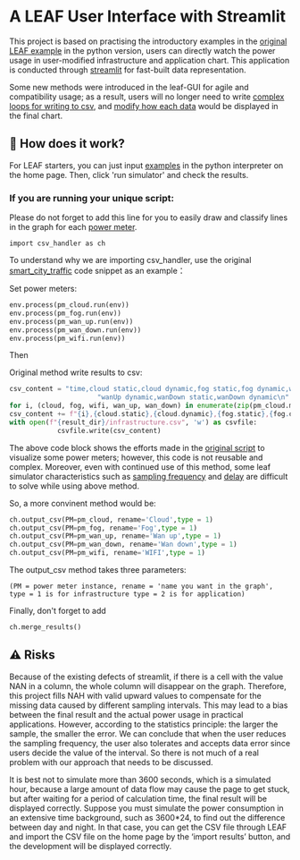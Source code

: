 # A LEAF User Interface with Streamlit
 
This project is based on practising the introductory examples in the [original LEAF example](https://github.com/dos-group/leaf/tree/main/examples) in the python version, users can directly watch the power usage in user-modified infrastructure and application chart. This application is conducted through [streamlit](https://streamlit.io/) for fast-built data representation. 

Some new methods were introduced in the leaf-GUI for agile and compatibility usage; as a result, users will no longer need to write [complex loops for writing to csv](https://github.com/dos-group/leaf/blob/b6a2c92cafa614f1f0adde4f5b581d9d0a461937/examples/smart_city_traffic/main.py#L56-L78), and [modify how each data](https://github.com/dos-group/leaf/tree/main/examples/smart_city_traffic/analysis) would be displayed in the final chart.

## 🚀 How does it work?

For LEAF starters, you can just input [examples](https://github.com/ZZZZZZZZZED/leaf-GUI/tree/main/examples) in the python interpreter on the home page. Then, click 'run simulator' and check the results.

### If you are running your unique script:
Please do not forget to add this line for you to easily draw and classify lines in the graph for each [power meter](https://leaf.readthedocs.io/en/latest/reference/power.html).

```
import csv_handler as ch
```

To understand why we are importing csv_handler, use the original [smart_city_traffic](https://github.com/dos-group/leaf/blob/main/examples/smart_city_traffic/main.py) code snippet as an example：

Set power meters:
```python
env.process(pm_cloud.run(env))
env.process(pm_fog.run(env))
env.process(pm_wan_up.run(env))
env.process(pm_wan_down.run(env))
env.process(pm_wifi.run(env))
```
Then

Original method write results to csv:
```python
csv_content = "time,cloud static,cloud dynamic,fog static,fog dynamic,wifi static,wifi dynamic,wanUp static," \
                      "wanUp dynamic,wanDown static,wanDown dynamic\n"
for i, (cloud, fog, wifi, wan_up, wan_down) in enumerate(zip(pm_cloud.measurements, pm_fog.measurements, pm_wifi.measurements, pm_wan_up.measurements, pm_wan_down.measurements)):
csv_content += f"{i},{cloud.static},{cloud.dynamic},{fog.static},{fog.dynamic},{wifi.static},{wifi.dynamic},{wan_up.static},{wan_up.dynamic},{wan_down.static},{wan_down.dynamic}\n"
with open(f"{result_dir}/infrastructure.csv", 'w') as csvfile:
            csvfile.write(csv_content)
```

The above code block shows the efforts made in the [original script](https://github.com/dos-group/leaf/blob/b6a2c92cafa614f1f0adde4f5b581d9d0a461937/examples/smart_city_traffic/main.py#L66-L72) to visualize some power meters; however, this code is not reusable and complex. Moreover, even with continued use of this method, some leaf simulator characteristics such as [sampling frequency](https://github.com/dos-group/leaf/blob/b6a2c92cafa614f1f0adde4f5b581d9d0a461937/leaf/power.py#L182) and [delay](https://github.com/dos-group/leaf/blob/b6a2c92cafa614f1f0adde4f5b581d9d0a461937/leaf/power.py#L200-L207) are difficult to solve while using above method.

So, a more convinent method would be:

```python
ch.output_csv(PM=pm_cloud, rename='Cloud',type = 1)
ch.output_csv(PM=pm_fog, rename='Fog',type = 1)
ch.output_csv(PM=pm_wan_up, rename='Wan up',type = 1)
ch.output_csv(PM=pm_wan_down, rename='Wan down',type = 1)
ch.output_csv(PM=pm_wifi, rename='WIFI',type = 1)
```
The output_csv method takes three parameters:
```
(PM = power meter instance, rename = 'name you want in the graph', type = 1 is for infrastructure type = 2 is for application)
```

Finally, don't forget to add
```python
ch.merge_results()
```

## ⚠️ Risks

Because of the existing defects of streamlit, if there is a cell with the value NAN in a column, the whole column will disappear on the graph. Therefore, this project fills NAH with valid upward values to compensate for the missing data caused by different sampling intervals. This may lead to a bias between the final result and the actual power usage in practical applications. However, according to the statistics principle: the larger the sample, the smaller the error. We can conclude that when the user reduces the sampling frequency, the user also tolerates and accepts data error since users decide the value of the interval. So there is not much of a real problem with our approach that needs to be discussed.

It is best not to simulate more than 3600 seconds, which is a simulated hour, because a large amount of data flow may cause the page to get stuck, but after waiting for a period of calculation time, the final result will be displayed correctly. Suppose you must simulate the power consumption in an extensive time background, such as 3600*24, to find out the difference between day and night. In that case, you can get the CSV file through LEAF and import the CSV file on the home page by the ‘import results’ button, and the development will be displayed correctly.

